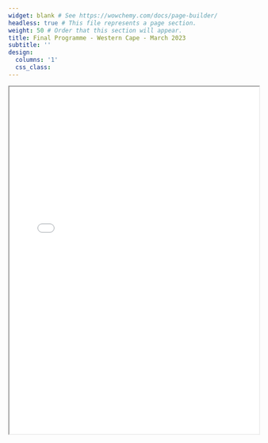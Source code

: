```yaml
---
widget: blank # See https://wowchemy.com/docs/page-builder/
headless: true # This file represents a page section.
weight: 50 # Order that this section will appear.
title: Final Programme - Western Cape - March 2023
subtitle: ''
design:
  columns: '1'
  css_class: 
---
```


<iframe src="daily-schedule/dh-ignite-wc-2023-programme.pdf" width="100%" height="700px">

